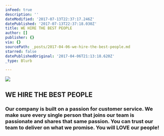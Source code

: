 ```yaml
---
inFeed: true
description: ''
dateModified: '2017-07-13T22:37:17.246Z'
datePublished: '2017-07-13T22:37:18.030Z'
title: WE HIRE THE BEST PEOPLE
author: []
publisher: {}
via: {}
sourcePath: _posts/2017-04-06-we-hire-the-best-people.md
starred: false
datePublishedOriginal: '2017-04-06T21:13:18.620Z'
_type: Blurb

---
```

![](https://the-grid-user-content.s3-us-west-2.amazonaws.com/f0647d44-fd9c-4230-9f84-49fb974c9e8e.jpg)

## WE HIRE THE BEST PEOPLE

### Our company is built on a passion for customer service. We make sure every single person that joins our team is passionate and shares that same passion. You can trust our team to deliver on what we promise. **You will LOVE our people!**